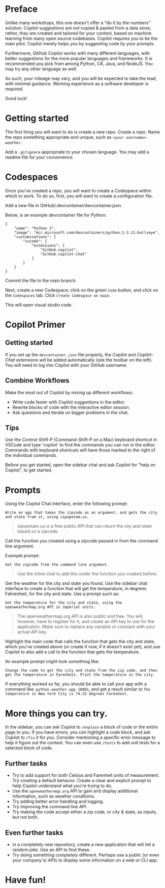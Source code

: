 # Preface
Unlike many workshops, this one doesn't offer a "do it by the numbers" solution. Copilot suggestions are *not* copied & pasted from a data store; rather, they are created and tailored for your context, based on machine learning from many open source codebases. Copilot requires you to be the main pilot. Copilot merely *helps you* by suggesting code by your prompts.

Furthermore, GitHub Copilot works with many different languages, with better suggestions for the more popular languages and frameworks. It is recommended you pick from among Python, C#, Java, and NodeJS. You may try any other language as well.

As such, your mileage may vary, and you will be expected to take the lead, with minimal guidance. Working experience as a software developer is required.

Good luck!

# Getting started
The first thing you will want to do is create a new repo. Create a repo. Name the repo something appropriate and unique, such as `<your username>-weather`.

Add a `.gitignore` appropriate to your chosen language. You may add a readme file for your convenience. 

# Codespaces
Once you've created a repo, you will want to create a Codespace within which to work. To do so, first, you will want to create a configuration file. 

Add a new file in GitHub/.devcontainer/devcontainer.json.

Below, is an example devcontainer file for Python:
```
{
	"name": "Python 3",
	"image": "mcr.microsoft.com/devcontainers/python:1-3.11-bullseye",
	"customizations": {
		"vscode": {
			"extensions": [
				"GitHub.copilot",
				"GitHub.copilot-chat"
			]
		}
	}
}
```
Commit the file to the main branch.

Next, create a new Codespace; click on the green `Code` button, and click on the `Codespaces` tab. Click `Create Codespace on main`. 

This will open visual studio code.

# Copilot Primer
## Getting started
If you set up the `devcontainer.json` file properly, the *Copilot* and *Copilot-Chat* extensions will be added automatically (see the toolbar on the left). You will need to log into Copilot with your GitHub username.

## Combine Workflows
Make the most out of Copilot by mixing up different workflows:
- Write code faster with Copilot suggestions in the editor.
- Rewrite blocks of code with the interactive editor session.
- Ask questions and iterate on bigger problems in the chat.

## Tips
Use the Control-Shift-P (Command-Shift-P on a Mac) keyboard shortcut in VSCode and type 'copilot' to find the commands you can run in the editor. Commands with keyboard shortcuts will have those marked to the right of the individual commands.

Before you get started, open the sidebar chat and ask  Copilot for "help on Copilot", to get started. 

# Prompts
Using the Copilot Chat interface, enter the following prompt:
```
Write an app that takes the zipcode as an argument, and gets the city and state from it, using zipopotam.us.
```
> zipopotam.us is a free public API that can return the city and state based on a zipcode.

Call the function you created using a zipcode passed in from the command line argument.

Example prompt:
```
Get the zipcode from the command line argument.
```
> Use the inline chat to add this under the function you created before.

Get the weather for the city and state you found.
Use the sidebar chat interface to create a function that will get the temperature, in degrees Fahrenheit, for the city and state.
Use a prompt such as:
```
Get the temperature for the city and state, using the openweathermap.org API in imperial units.
```
> The openweathermap.org API is also public and free. You will, however, have to register for it, and create an API key to use for the application. Make sure to replace any variable or constant with your actual API key.

Highlight the main code that calls the function that gets the city and state, which you've created above (or create it now, if it doesn't exist yet), and use Copilot to also add a call to the function that gets the temperature.

An example prompt might look something like:
```
Change the code to get the city and state from the zip code, and then get the temperature in Farenheit. Print the temperature in the city.
```

If everything worked so far, you should be able to call your app with a command like: `python weather-app 10001`, and get a result similar to `The temperature in New York City is 74.32 degrees Farenheit.`

# More things you can try.
In the sidebar, you can ask Copilot to `/explain` a block of code or the entire page to you. If you have errors, you can highlight a code block, and ask Copilot to `/fix` it for you. Consider mentioning a specific error message to help it figure out the context.
You can even use `/tests` to add unit tests for a selected block of code.

## Further tasks
- Try to add support for both Celsius and Farenheit units of measurement. Try creating a default behavior. Create a clear and explicit prompt to help Copilot understand what you're trying to do.
- Use the `openweathermap.org` API to gain and display additional information, such as weather conditions.
- Try adding better error handling and logging.
- Try improving the command line API.
- Try making the code accept either a zip code, or city & state, as inputs, but not both.

## Even further tasks
- in a completely new repository, create a new application that will tell a random joke. Use an API to find these.
- Try doing something  *completely* different. Perhaps use a public (or even your company's) APIs to display some information on a web or CLI app.

# Have fun!
